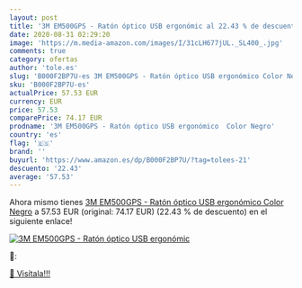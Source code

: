 ```yaml
---
layout: post
title: '3M EM500GPS - Ratón óptico USB ergonómic al 22.43 % de descuento'
date: 2020-08-31 02:29:20
image: 'https://m.media-amazon.com/images/I/31cLH677jUL._SL400_.jpg'
comments: true
category: ofertas
author: 'tole.es'
slug: 'B000F2BP7U-es 3M EM500GPS - Ratón óptico USB ergonómico Color Negro'
sku: 'B000F2BP7U-es'
actualPrice: 57.53 EUR
currency: EUR
price: 57.53
comparePrice: 74.17 EUR
prodname: '3M EM500GPS - Ratón óptico USB ergonómico  Color Negro'
country: 'es'
flag: '🇪🇸'
brand: ''
buyurl: 'https://www.amazon.es/dp/B000F2BP7U/?tag=tolees-21'
descuento: '22.43'
average: '57.53'
---
```


Ahora mismo tienes [3M EM500GPS - Ratón óptico USB ergonómico  Color Negro](https://www.amazon.es/dp/B000F2BP7U/?tag=tolees-21) a 57.53 EUR (original: 74.17 EUR) (22.43 %  de descuento) en el siguiente enlace!

[![3M EM500GPS - Ratón óptico USB ergonómic](https://m.media-amazon.com/images/I/31cLH677jUL._SL400_.jpg)](https://www.amazon.es/dp/B000F2BP7U/?tag=tolees-21)

🔎:


[🛒 Visítala!!!](https://www.amazon.es/dp/B000F2BP7U/?tag=tolees-21)
